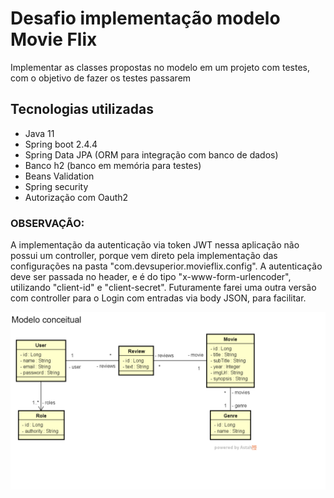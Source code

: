 # Desafio implementação modelo Movie Flix

Implementar as classes propostas no modelo em um projeto com testes, com o objetivo de fazer os testes passarem

## Tecnologias utilizadas

* Java 11
* Spring boot 2.4.4
* Spring Data JPA (ORM para integração com banco de dados)
* Banco h2 (banco em memória para testes)
* Beans Validation
* Spring security
* Autorização com Oauth2

 ### OBSERVAÇÃO:
  A implementação da autenticação via token JWT nessa aplicação não possui um controller,
  porque vem direto pela implementação das configurações na pasta "com.devsuperior.movieflix.config".
  A autenticação deve ser passada no header, e é do tipo "x-www-form-urlencoder", utilizando
  "client-id" e "client-secret".
  Futuramente farei uma outra versão com controller para o Login com entradas via
  body JSON, para facilitar.
  

![Diagrama de classes](https://github.com/brunoclaumari/bds05-bruno-sousa/blob/main/Diagrama%20de%20classes%20MovieFlix.png)



